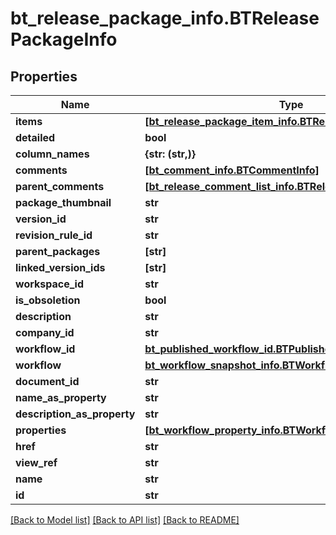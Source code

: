 # bt_release_package_info.BTReleasePackageInfo

## Properties
Name | Type | Description | Notes
------------ | ------------- | ------------- | -------------
**items** | [**[bt_release_package_item_info.BTReleasePackageItemInfo]**](BTReleasePackageItemInfo.md) |  | [optional] 
**detailed** | **bool** |  | [optional] 
**column_names** | **{str: (str,)}** |  | [optional] 
**comments** | [**[bt_comment_info.BTCommentInfo]**](BTCommentInfo.md) |  | [optional] 
**parent_comments** | [**[bt_release_comment_list_info.BTReleaseCommentListInfo]**](BTReleaseCommentListInfo.md) |  | [optional] 
**package_thumbnail** | **str** |  | [optional] 
**version_id** | **str** |  | [optional] 
**revision_rule_id** | **str** |  | [optional] 
**parent_packages** | **[str]** |  | [optional] 
**linked_version_ids** | **[str]** |  | [optional] 
**workspace_id** | **str** |  | [optional] 
**is_obsoletion** | **bool** |  | [optional] 
**description** | **str** |  | [optional] 
**company_id** | **str** |  | [optional] 
**workflow_id** | [**bt_published_workflow_id.BTPublishedWorkflowId**](BTPublishedWorkflowId.md) |  | [optional] 
**workflow** | [**bt_workflow_snapshot_info.BTWorkflowSnapshotInfo**](BTWorkflowSnapshotInfo.md) |  | [optional] 
**document_id** | **str** |  | [optional] 
**name_as_property** | **str** |  | [optional] 
**description_as_property** | **str** |  | [optional] 
**properties** | [**[bt_workflow_property_info.BTWorkflowPropertyInfo]**](BTWorkflowPropertyInfo.md) |  | [optional] 
**href** | **str** |  | [optional] 
**view_ref** | **str** |  | [optional] 
**name** | **str** |  | [optional] 
**id** | **str** |  | [optional] 

[[Back to Model list]](../README.md#documentation-for-models) [[Back to API list]](../README.md#documentation-for-api-endpoints) [[Back to README]](../README.md)


